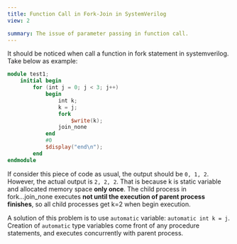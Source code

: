 ```yaml
---
title: Function Call in Fork-Join in SystemVerilog
view: 2

summary: The issue of parameter passing in function call.
---
```

It should be noticed when call a function in fork statement in systemverilog. Take below as example:
```verilog
module test1;
    initial begin
        for (int j = 0; j < 3; j++)
            begin
                int k;
                k = j;
                fork
                    $write(k);
                join_none
            end
            #0
            $display("end\n");
        end
endmodule
```
If consider this piece of code as usual, the output should be `0, 1, 2`. However, the actual output is `2, 2, 2`. That is because k is static variable and allocated memory space **only once**. The child process in fork...join_none executes **not until the execution of parent process finishes**, so all child processes get k=2 when begin execution.

A solution of this problem is to use `automatic` variable: `automatic int k = j`. Creation of `automatic` type variables come front of any procedure statements, and executes concurrently with parent process.